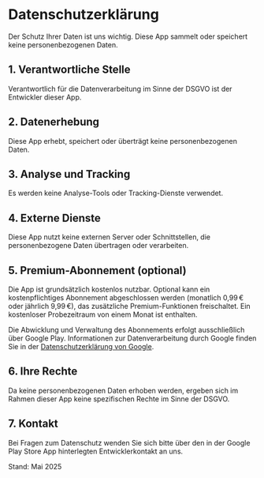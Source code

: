   <h1>Datenschutzerklärung</h1>

  <p>
    Der Schutz Ihrer Daten ist uns wichtig. Diese App sammelt oder speichert keine personenbezogenen Daten.
  </p>

  <h2>1. Verantwortliche Stelle</h2>
  <p>
    Verantwortlich für die Datenverarbeitung im Sinne der DSGVO ist der Entwickler dieser App.
  </p>

  <h2>2. Datenerhebung</h2>
  <p>
    Diese App erhebt, speichert oder überträgt keine personenbezogenen Daten.
  </p>

  <h2>3. Analyse und Tracking</h2>
  <p>
    Es werden keine Analyse-Tools oder Tracking-Dienste verwendet.
  </p>

  <h2>4. Externe Dienste</h2>
  <p>
    Diese App nutzt keine externen Server oder Schnittstellen, die personenbezogene Daten übertragen oder verarbeiten.
  </p>

  <h2>5. Premium-Abonnement (optional)</h2>
  <p>
    Die App ist grundsätzlich kostenlos nutzbar. Optional kann ein kostenpflichtiges Abonnement abgeschlossen werden 
    (monatlich 0,99 € oder jährlich 9,99 €), das zusätzliche Premium-Funktionen freischaltet. 
    Ein kostenloser Probezeitraum von einem Monat ist enthalten.
  </p>
  <p>
    Die Abwicklung und Verwaltung des Abonnements erfolgt ausschließlich über Google Play. 
    Informationen zur Datenverarbeitung durch Google finden Sie in der 
    <a href="https://policies.google.com/privacy?hl=de" target="_blank" rel="noopener">Datenschutzerklärung von Google</a>.
  </p>

  <h2>6. Ihre Rechte</h2>
  <p>
    Da keine personenbezogenen Daten erhoben werden, ergeben sich im Rahmen dieser App keine spezifischen Rechte im Sinne der DSGVO.
  </p>

  <h2>7. Kontakt</h2>
  <p>
    Bei Fragen zum Datenschutz wenden Sie sich bitte über den in der Google Play Store App hinterlegten Entwicklerkontakt an uns.
  </p>

  <p>Stand: Mai 2025</p>
